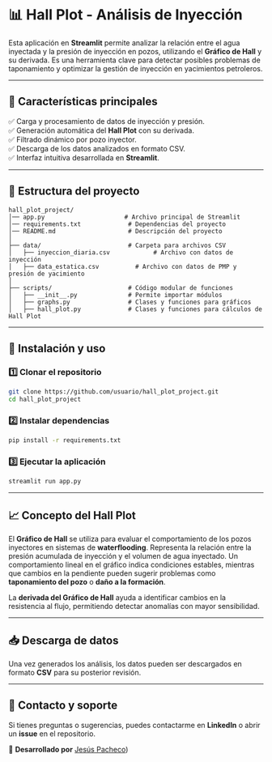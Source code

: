 # 📊 Hall Plot - Análisis de Inyección

Esta aplicación en **Streamlit** permite analizar la relación entre el agua inyectada y la presión de inyección en pozos, utilizando el **Gráfico de Hall** y su derivada. Es una herramienta clave para detectar posibles problemas de taponamiento y optimizar la gestión de inyección en yacimientos petroleros.

---

## 📌 Características principales
✅ Carga y procesamiento de datos de inyección y presión.  
✅ Generación automática del **Hall Plot** con su derivada.  
✅ Filtrado dinámico por pozo inyector.  
✅ Descarga de los datos analizados en formato CSV.  
✅ Interfaz intuitiva desarrollada en **Streamlit**.  

---

## 📂 Estructura del proyecto
```
hall_plot_project/
│── app.py                      # Archivo principal de Streamlit
│── requirements.txt             # Dependencias del proyecto
│── README.md                    # Descripción del proyecto
│
├── data/                        # Carpeta para archivos CSV
│   ├── inyeccion_diaria.csv            # Archivo con datos de inyección
│   ├── data_estatica.csv          # Archivo con datos de PMP y presión de yacimiento
│
├── scripts/                     # Código modular de funciones
│   ├── __init__.py              # Permite importar módulos
│   ├── graphs.py                # Clases y funciones para gráficos
│   ├── hall_plot.py             # Clases y funciones para cálculos de Hall Plot

```

---

## 🚀 Instalación y uso

### 1️⃣ Clonar el repositorio
```bash
git clone https://github.com/usuario/hall_plot_project.git
cd hall_plot_project
```

### 2️⃣ Instalar dependencias
```bash
pip install -r requirements.txt
```

### 3️⃣ Ejecutar la aplicación
```bash
streamlit run app.py
```

---

## 📈 Concepto del Hall Plot
El **Gráfico de Hall** se utiliza para evaluar el comportamiento de los pozos inyectores en sistemas de **waterflooding**. Representa la relación entre la presión acumulada de inyección y el volumen de agua inyectado. Un comportamiento lineal en el gráfico indica condiciones estables, mientras que cambios en la pendiente pueden sugerir problemas como **taponamiento del pozo** o **daño a la formación**.

La **derivada del Gráfico de Hall** ayuda a identificar cambios en la resistencia al flujo, permitiendo detectar anomalías con mayor sensibilidad.

---

## 📥 Descarga de datos
Una vez generados los análisis, los datos pueden ser descargados en formato **CSV** para su posterior revisión.

---

## 📌 Contacto y soporte
Si tienes preguntas o sugerencias, puedes contactarme en **LinkedIn** o abrir un **issue** en el repositorio.

🚀 **Desarrollado por** [Jesús Pacheco]([www.linkedin.com/in/jesús-p-7897b5162]))

